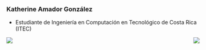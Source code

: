 ### Katherine Amador González
 
 * Estudiante de Ingeniería en Computación en Tecnológico de Costa Rica (ITEC)


<span> 

 <img align = "left"  src = "https://github-readme-stats.vercel.app/api?username=KatherineDAG&show_icons=true&theme=radical&line_height=33.5">
   
 <img align = "right" src = "https://github-readme-stats.vercel.app/api/top-langs/?username=KatherineDAG&hide=css,html&theme=tokyonight">

</span>

<!--
*KatherineDAG/KatherineDAG* is a ✨ special ✨ repository because its `README.md` (this file) appears on your GitHub profile.

Here are some ideas to get you started:

- 🔭 I’m currently working on ...
- 🌱 I’m currently learning ...
- 👯 I’m looking to collaborate on ...
- 🤔 I’m looking for help with ...
- 💬 Ask me about ...
- 📫 How to reach me: ...
- 😄 Pronouns: ...
- ⚡ Fun fact: ...
-->
